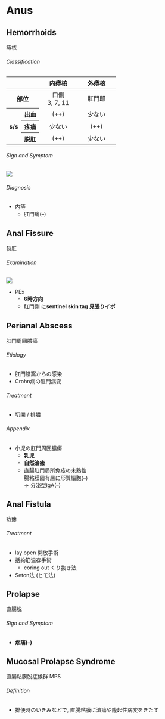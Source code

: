 <!--
Filename: 	Anus.md
Project: 	/Users/shume/Developer/mnemosyne/docs/MMB/docs/a_GE
Author: 	shumez <https://github.com/shumez>
Created: 	2019-04-03 17:16:4
Modified: 	2019-08-30 20:41:20
-----
Copyright (c) 2019 shumez
-->

# Anus

## Hemorrhoids

痔核

<!-- <h6 id='hemorrhoids-def'>Definition</h6> -->
<!-- <h6 id='hemorrhoids-eti'>Etiology</h6> -->
<!-- <h6 id='hemorrhoids-epi'>Epidemiology</h6> -->
<h6 id='hemorrhoids-cls'>Classification</h6>

<table class="table table-condensed">
	<thead>
		<tr>
			<th colspan="2" width="30%"></th>
			<th width="35%">内痔核</th>
			<th width="35%">外痔核</th>
		</tr>
	</thead>
	<tbody>
		<tr>
			<th colspan="2">部位</th>
			<td align="center">口側<br>
				3, 7, 11</td>
			<td align="center">肛門即</td>
		</tr>
		<tr>
			<th rowspan="3">s/s</th>
			<th>出血</th>
			<td align="center">(++)</td>
			<td align="center">少ない</td>
		</tr>
		<tr>
			<th>疼痛</th>
			<td align="center">少ない</td>
			<td align="center">(++)</td>
		</tr>
		<tr>
			<th>脱肛</th>
			<td align="center">(++)</td>
			<td align="center">少ない</td>
		</tr>
	</tbody>
</table>

<h6 id='hemorrhoids-sx'>Sign and Symptom</h6>

[![](https://qb.medilink-study.com/images/90D008_bas_a_010.jpg)](https://qb.medilink-study.com/images/90D008_bas_a_010.jpg)

<!-- <h6 id='hemorrhoids-ass'>Association</h6> -->
<!-- <h6 id='hemorrhoids-ex'>Examination</h6> -->
<h6 id='hemorrhoids-dx'>Diagnosis</h6>

- 内痔
	- 肛門痛(–)

<!-- <h6 id='hemorrhoids-tx'>Treatment</h6> -->
<!-- <h6 id='hemorrhoids-prg'>Prognosis</h6> -->
<!-- <h6 id='hemorrhoids-app'>Appendix</h6> -->


## Anal Fissure

裂肛

<!-- <h6 id='anal_fissure-def'>Definition</h6> -->
<!-- <h6 id='anal_fissure-eti'>Etiology</h6> -->
<!-- <h6 id='anal_fissure-epi'>Epidemiology</h6> -->
<!-- <h6 id='anal_fissure-cls'>Classification</h6> -->
<!-- <h6 id='anal_fissure-sx'>Sign and Symptom</h6> -->

<!-- <h6 id='anal_fissure-ass'>Association</h6> -->
<h6 id='anal_fissure-ex'>Examination</h6>

[![](https://www.surgery.ae/wp-content/uploads/2018/04/p17.png)](https://www.surgery.ae/wp-content/uploads/2018/04/p17.png)

- PEx
	- **6時方向**
	- 肛門側 に**sentinel skin tag 見張りイボ**

<!-- <h6 id='anal_fissure-dx'>Diagnosis</h6> -->
<!-- <h6 id='anal_fissure-tx'>Treatment</h6> -->
<!-- <h6 id='anal_fissure-prg'>Prognosis</h6> -->
<!-- <h6 id='anal_fissure-app'>Appendix</h6> -->


## Perianal Abscess

肛門周囲膿瘍 

<!-- <h6 id='perianal_abscess-def'>Definition</h6> -->
<h6 id='perianal_abscess-eti'>Etiology</h6>

- 肛門陰窩からの感染
- Crohn病の肛門病変

<!-- <h6 id='perianal_abscess-epi'>Epidemiology</h6> -->
<!-- <h6 id='perianal_abscess-cls'>Classification</h6> -->
<!-- <h6 id='perianal_abscess-sx'>Sign and Symptom</h6> -->
<!-- <h6 id='perianal_abscess-ass'>Association</h6> -->
<!-- <h6 id='perianal_abscess-ex'>Examination</h6> -->
<!-- <h6 id='perianal_abscess-dx'>Diagnosis</h6> -->
<h6 id='perianal_abscess-tx'>Treatment</h6>

- 切開 / 排膿

<!-- <h6 id='perianal_abscess-prg'>Prognosis</h6> -->
<h6 id='perianal_abscess-app'>Appendix</h6>

- 小児の肛門周囲膿瘍
	- **乳児**
	- **自然治癒**
	- 直腸肛門局所免疫の未熟性  
		腸粘膜固有層に形質細胞(–)  
		⇒ 分泌型IgA(–)


## Anal Fistula

痔瘻

<!-- <h6 id='anal_fistula-def'>Definition</h6> -->
<!-- <h6 id='anal_fistula-eti'>Etiology</h6> -->
<!-- <h6 id='anal_fistula-epi'>Epidemiology</h6> -->
<!-- <h6 id='anal_fistula-cls'>Classification</h6> -->
<!-- <h6 id='anal_fistula-sx'>Sign and Symptom</h6> -->
<!-- <h6 id='anal_fistula-ass'>Association</h6> -->
<!-- <h6 id='anal_fistula-ex'>Examination</h6> -->
<!-- <h6 id='anal_fistula-dx'>Diagnosis</h6> -->
<h6 id='anal_fistula-tx'>Treatment</h6>

- lay open 開放手術
- 括約筋温存手術
	- coring out くり抜き法
- Seton法 (ヒモ法)

<!-- <h6 id='anal_fistula-prg'>Prognosis</h6> -->
<!-- <h6 id='anal_fistula-app'>Appendix</h6> -->


## Prolapse

直腸脱

<!-- <h6 id='prolapse-def'>Definition</h6> -->
<!-- <h6 id='prolapse-eti'>Etiology</h6> -->
<!-- <h6 id='prolapse-epi'>Epidemiology</h6> -->
<!-- <h6 id='prolapse-cls'>Classification</h6> -->
<h6 id='prolapse-sx'>Sign and Symptom</h6>

- **疼痛(–)**

<!-- <h6 id='prolapse-ass'>Association</h6> -->
<!-- <h6 id='prolapse-ex'>Examination</h6> -->
<!-- <h6 id='prolapse-dx'>Diagnosis</h6> -->
<!-- <h6 id='prolapse-tx'>Treatment</h6> -->
<!-- <h6 id='prolapse-prg'>Prognosis</h6> -->
<!-- <h6 id='prolapse-app'>Appendix</h6> -->


## Mucosal Prolapse Syndrome

直腸粘膜脱症候群 MPS

<h6 id='mucosal_prolapse_syndrome-def'>Definition</h6>

- 排便時のいきみなどで, 直腸粘膜に潰瘍や隆起性病変をきたす

<!-- <h6 id='mucosal_prolapse_syndrome-eti'>Etiology</h6> -->
<!-- <h6 id='mucosal_prolapse_syndrome-epi'>Epidemiology</h6> -->
<!-- <h6 id='mucosal_prolapse_syndrome-cls'>Classification</h6> -->
<!-- <h6 id='mucosal_prolapse_syndrome-sx'>Sign and Symptom</h6> -->
<!-- <h6 id='mucosal_prolapse_syndrome-ass'>Association</h6> -->
<!-- <h6 id='mucosal_prolapse_syndrome-ex'>Examination</h6> -->
<!-- <h6 id='mucosal_prolapse_syndrome-dx'>Diagnosis</h6> -->
<!-- <h6 id='mucosal_prolapse_syndrome-tx'>Treatment</h6> -->
<!-- <h6 id='mucosal_prolapse_syndrome-prg'>Prognosis</h6> -->
<!-- <h6 id='mucosal_prolapse_syndrome-app'>Appendix</h6> -->

##

<!-- ## -->
<!-- <h6 id='-def'>Definition</h6> -->
<!-- <h6 id='-eti'>Etiology</h6> -->
<!-- <h6 id='-epi'>Epidemiology</h6> -->
<!-- <h6 id='-cls'>Classification</h6> -->
<!-- <h6 id='-sx'>Sign and Symptom</h6> -->
<!-- <h6 id='-ass'>Association</h6> -->
<!-- <h6 id='-ex'>Examination</h6> -->
<!-- <h6 id='-dx'>Diagnosis</h6> -->
<!-- <h6 id='-tx'>Treatment</h6> -->
<!-- <h6 id='-prg'>Prognosis</h6> -->
<!-- <h6 id='-app'>Appendix</h6> -->

<!-- <style type="text/css">
	img{width: 50%; float: right;}
</style> -->